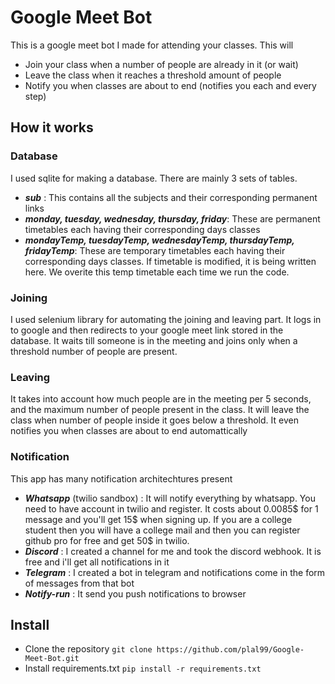 # Google Meet Bot 
This is a google meet bot I made for attending your classes. This will 
- Join your class when a number of people are already in it (or wait)
- Leave the class when it reaches a threshold amount of people
- Notify you when classes are about to end (notifies you each and every step)

## How it works
### Database
I used sqlite for making a database. There are mainly 3 sets of tables.
- **_sub_** : This contains all the subjects and their corresponding permanent links
- **_monday, tuesday, wednesday, thursday, friday_**: These are permanent timetables each having their corresponding days classes
- **_mondayTemp, tuesdayTemp, wednesdayTemp, thursdayTemp, fridayTemp_**: These are temporary timetables each having their corresponding days classes. If timetable is modified, it is being written here. We overite this temp timetable each time we run the code.

### Joining
I used selenium library for automating the joining and leaving part. It logs in to google and then redirects to your google meet link stored in the database. It waits till someone is in the meeting and joins only when a threshold number of people are present.

### Leaving
It takes into account how much people are in the meeting per 5 seconds, and the maximum number of people present in the class. It will leave the class when number of people inside it goes below a threshold. It even notifies you when classes are about to end automattically

### Notification 
This app has many notification architechtures present
- **_Whatsapp_** (twilio sandbox) : It will notify everything by whatsapp. You need to have account in twilio and register. It costs about 0.0085$ for 1 message and you'll get 15$ when signing up. If you are a college student then you will have a college mail and then you can register github pro for free and get 50$ in twilio.
- **_Discord_** : I created a channel for me and took the discord webhook. It is free and i'll get all notifications in it
- **_Telegram_** : I created a bot in telegram and notifications come in the form of messages from that bot
- **_Notify-run_** : It send you push notifications to browser

## Install
 - Clone the repository `git clone https://github.com/plal99/Google-Meet-Bot.git`
 - Install requirements.txt `pip install -r requirements.txt`
